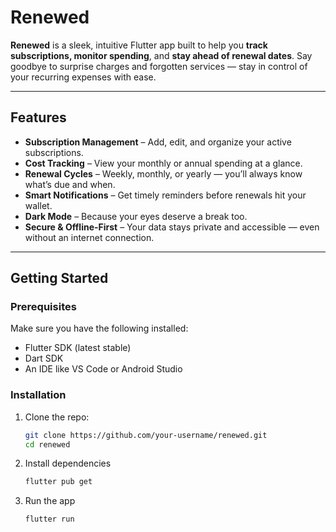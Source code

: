 #  Renewed

**Renewed** is a sleek, intuitive Flutter app built to help you **track subscriptions, monitor spending**, and **stay ahead of renewal dates**. Say goodbye to surprise charges and forgotten services — stay in control of your recurring expenses with ease.

---

##  Features

- **Subscription Management** – Add, edit, and organize your active subscriptions.
- **Cost Tracking** – View your monthly or annual spending at a glance.
- **Renewal Cycles** – Weekly, monthly, or yearly — you’ll always know what’s due and when.
- **Smart Notifications** – Get timely reminders before renewals hit your wallet.
- **Dark Mode** – Because your eyes deserve a break too.
- **Secure & Offline-First** – Your data stays private and accessible — even without an internet connection.

---

##  Getting Started

###  Prerequisites

Make sure you have the following installed:
- Flutter SDK (latest stable)
- Dart SDK
- An IDE like VS Code or Android Studio

###  Installation

1. Clone the repo:
   ```bash
   git clone https://github.com/your-username/renewed.git
   cd renewed

2. Install dependencies
   ```bash
   flutter pub get

3. Run the app
   ```bash
   flutter run
